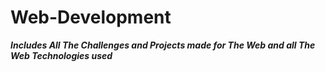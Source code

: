 # Web-Development
<i><strong>Includes All The Challenges and Projects made for The Web and all The Web Technologies used</strong></i>
